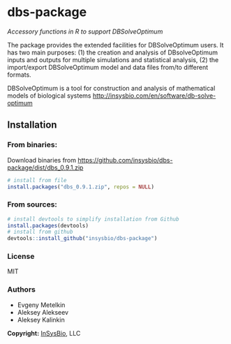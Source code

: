 # dbs-package

_Accessory functions in R to support DBSolveOptimum_

The package provides the extended facilities for DBSolveOptimum users. It has two main purposes: (1) the creation and analysis of DBsolveOptimum inputs and outputs for multiple simulations and statistical analysis, (2) the import/export DBSolveOptimum model and data files from/to different formats.

DBSolveOptimum is a tool for construction and analysis of mathematical models of biological systems <http://insysbio.com/en/software/db-solve-optimum>

## Installation

### From binaries:

Download binaries from https://github.com/insysbio/dbs-package/dist/dbs_0.9.1.zip
```R
# install from file
install.packages("dbs_0.9.1.zip", repos = NULL)
```

### From sources:

```R
# install devtools to simplify installation from Github
install.packages(devtools)
# install from github
devtools::install_github("insysbio/dbs-package")
```

### License

MIT

### Authors

* Evgeny Metelkin
* Aleksey Alekseev
* Aleksey Kalinkin

**Copyright:** [InSysBio](http://insysbio.com), LLC